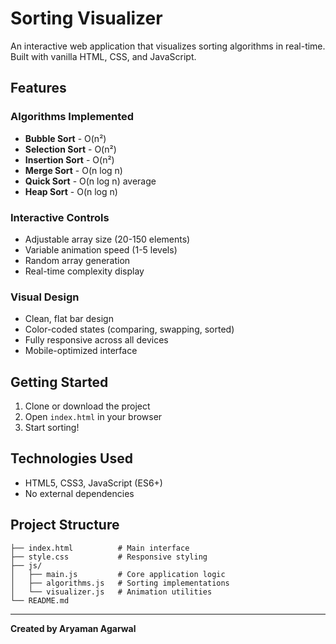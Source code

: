 # Sorting Visualizer

An interactive web application that visualizes sorting algorithms in real-time. Built with vanilla HTML, CSS, and JavaScript.

## Features

### Algorithms Implemented
- **Bubble Sort** - O(n²) 
- **Selection Sort** - O(n²)
- **Insertion Sort** - O(n²) 
- **Merge Sort** - O(n log n)
- **Quick Sort** - O(n log n) average
- **Heap Sort** - O(n log n)

### Interactive Controls
- Adjustable array size (20-150 elements)
- Variable animation speed (1-5 levels)
- Random array generation
- Real-time complexity display

### Visual Design
- Clean, flat bar design
- Color-coded states (comparing, swapping, sorted)
- Fully responsive across all devices
- Mobile-optimized interface

## Getting Started

1. Clone or download the project
2. Open `index.html` in your browser
3. Start sorting!

## Technologies Used
- HTML5, CSS3, JavaScript (ES6+)
- No external dependencies

## Project Structure
```
├── index.html          # Main interface
├── style.css           # Responsive styling  
├── js/
│   ├── main.js         # Core application logic
│   ├── algorithms.js   # Sorting implementations
│   └── visualizer.js   # Animation utilities
└── README.md
```

---
**Created by Aryaman Agarwal**



